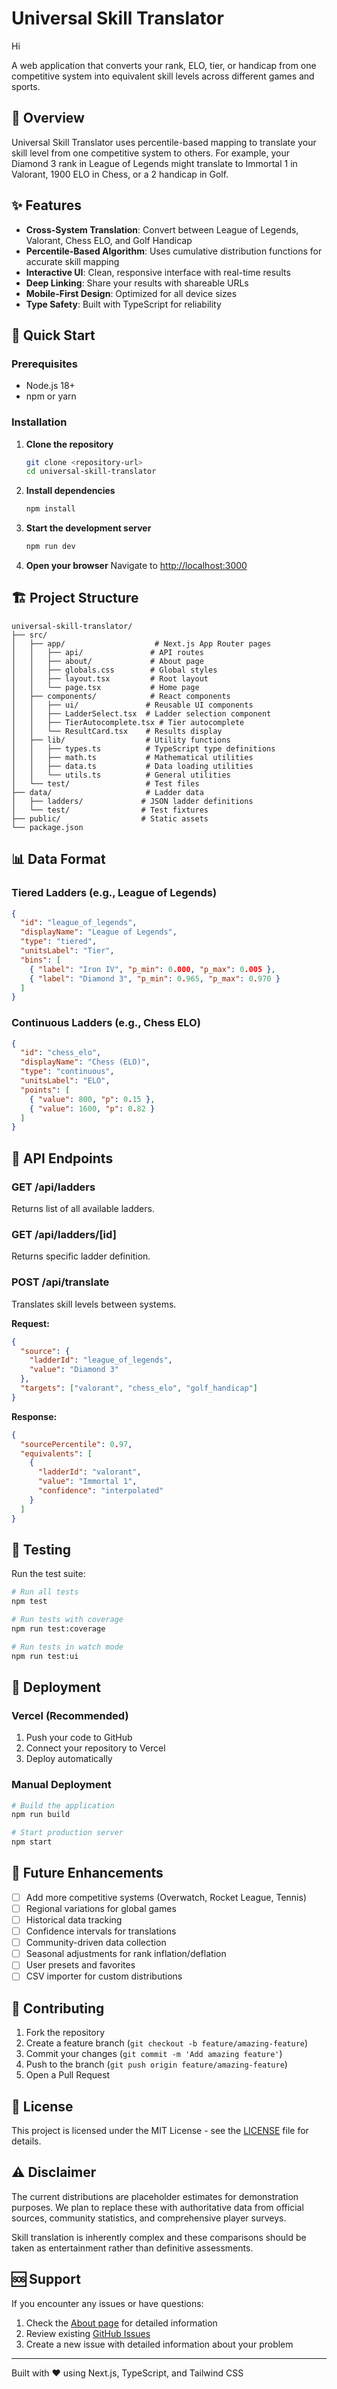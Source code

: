# Universal Skill Translator

Hi

A web application that converts your rank, ELO, tier, or handicap from one competitive system into equivalent skill levels across different games and sports.

## 🎯 Overview

Universal Skill Translator uses percentile-based mapping to translate your skill level from one competitive system to others. For example, your Diamond 3 rank in League of Legends might translate to Immortal 1 in Valorant, 1900 ELO in Chess, or a 2 handicap in Golf.

## ✨ Features

- **Cross-System Translation**: Convert between League of Legends, Valorant, Chess ELO, and Golf Handicap
- **Percentile-Based Algorithm**: Uses cumulative distribution functions for accurate skill mapping
- **Interactive UI**: Clean, responsive interface with real-time results
- **Deep Linking**: Share your results with shareable URLs
- **Mobile-First Design**: Optimized for all device sizes
- **Type Safety**: Built with TypeScript for reliability

## 🚀 Quick Start

### Prerequisites

- Node.js 18+ 
- npm or yarn

### Installation

1. **Clone the repository**
   ```bash
   git clone <repository-url>
   cd universal-skill-translator
   ```

2. **Install dependencies**
   ```bash
   npm install
   ```

3. **Start the development server**
   ```bash
   npm run dev
   ```

4. **Open your browser**
   Navigate to [http://localhost:3000](http://localhost:3000)

## 🏗️ Project Structure

```
universal-skill-translator/
├── src/
│   ├── app/                    # Next.js App Router pages
│   │   ├── api/               # API routes
│   │   ├── about/             # About page
│   │   ├── globals.css        # Global styles
│   │   ├── layout.tsx         # Root layout
│   │   └── page.tsx           # Home page
│   ├── components/            # React components
│   │   ├── ui/               # Reusable UI components
│   │   ├── LadderSelect.tsx  # Ladder selection component
│   │   ├── TierAutocomplete.tsx # Tier autocomplete
│   │   └── ResultCard.tsx    # Results display
│   ├── lib/                  # Utility functions
│   │   ├── types.ts          # TypeScript type definitions
│   │   ├── math.ts           # Mathematical utilities
│   │   ├── data.ts           # Data loading utilities
│   │   └── utils.ts          # General utilities
│   └── test/                 # Test files
├── data/                     # Ladder data
│   ├── ladders/             # JSON ladder definitions
│   └── test/                # Test fixtures
├── public/                  # Static assets
└── package.json
```

## 📊 Data Format

### Tiered Ladders (e.g., League of Legends)

```json
{
  "id": "league_of_legends",
  "displayName": "League of Legends",
  "type": "tiered",
  "unitsLabel": "Tier",
  "bins": [
    { "label": "Iron IV", "p_min": 0.000, "p_max": 0.005 },
    { "label": "Diamond 3", "p_min": 0.965, "p_max": 0.970 }
  ]
}
```

### Continuous Ladders (e.g., Chess ELO)

```json
{
  "id": "chess_elo",
  "displayName": "Chess (ELO)",
  "type": "continuous",
  "unitsLabel": "ELO",
  "points": [
    { "value": 800, "p": 0.15 },
    { "value": 1600, "p": 0.82 }
  ]
}
```

## 🔧 API Endpoints

### GET /api/ladders
Returns list of all available ladders.

### GET /api/ladders/[id]
Returns specific ladder definition.

### POST /api/translate
Translates skill levels between systems.

**Request:**
```json
{
  "source": {
    "ladderId": "league_of_legends",
    "value": "Diamond 3"
  },
  "targets": ["valorant", "chess_elo", "golf_handicap"]
}
```

**Response:**
```json
{
  "sourcePercentile": 0.97,
  "equivalents": [
    {
      "ladderId": "valorant",
      "value": "Immortal 1",
      "confidence": "interpolated"
    }
  ]
}
```

## 🧪 Testing

Run the test suite:

```bash
# Run all tests
npm test

# Run tests with coverage
npm run test:coverage

# Run tests in watch mode
npm run test:ui
```

## 🚀 Deployment

### Vercel (Recommended)

1. Push your code to GitHub
2. Connect your repository to Vercel
3. Deploy automatically

### Manual Deployment

```bash
# Build the application
npm run build

# Start production server
npm start
```

## 🔮 Future Enhancements

- [ ] Add more competitive systems (Overwatch, Rocket League, Tennis)
- [ ] Regional variations for global games
- [ ] Historical data tracking
- [ ] Confidence intervals for translations
- [ ] Community-driven data collection
- [ ] Seasonal adjustments for rank inflation/deflation
- [ ] User presets and favorites
- [ ] CSV importer for custom distributions

## 🤝 Contributing

1. Fork the repository
2. Create a feature branch (`git checkout -b feature/amazing-feature`)
3. Commit your changes (`git commit -m 'Add amazing feature'`)
4. Push to the branch (`git push origin feature/amazing-feature`)
5. Open a Pull Request

## 📝 License

This project is licensed under the MIT License - see the [LICENSE](LICENSE) file for details.

## ⚠️ Disclaimer

The current distributions are placeholder estimates for demonstration purposes. We plan to replace these with authoritative data from official sources, community statistics, and comprehensive player surveys.

Skill translation is inherently complex and these comparisons should be taken as entertainment rather than definitive assessments.

## 🆘 Support

If you encounter any issues or have questions:

1. Check the [About page](/about) for detailed information
2. Review existing [GitHub Issues](../../issues)
3. Create a new issue with detailed information about your problem

---

Built with ❤️ using Next.js, TypeScript, and Tailwind CSS 